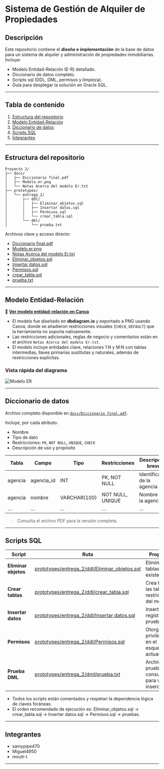 # Sistema de Gestión de Alquiler de Propiedades

## Descripción

Este repositorio contiene el **diseño e implementación** de la base de datos para un sistema de alquiler y administración de propiedades inmobiliarias. Incluye:

- Modelo Entidad-Relación (E-R) detallado.
- Diccionario de datos completo.
- Scripts sql (DDL, DML, permisos y limpieza).
- Guía para desplegar la solución en Oracle SQL.

---

## Tabla de contenido

1. [Estructura del repositorio](#estructura-del-repositorio)
2. [Modelo Entidad-Relación](#modelo-entidad-relación)
3. [Diccionario de datos](#diccionario-de-datos)
4. [Scripts SQL](#scripts-sql)
5. [Integrantes](#integrantes)

---

## Estructura del repositorio

```text
Proyecto 2/
├── docs/
│   ├── Diccionario final.pdf
│   ├── Modelo.er.png
│   └── Notas Acerca del modelo Er.txt
├── prototypes/
│   └── entrega_2/
│       ├── ddl/
│       │   ├── Eliminar_objetos.sql
│       │   ├── Insertar datos.sql
│       │   ├── Permisos.sql
│       │   └── crear_tabla.sql
│       └── dml/
│           └── prueba.txt
```

Archivos clave y acceso directo:
- [Diccionario final.pdf](docs/Diccionario%20final.pdf)
- [Modelo.er.png](docs/Modelo.er.png)
- [Notas Acerca del modelo Er.txt](docs/Notas%20Acerca%20del%20modelo%20Er.txt)
- [Eliminar_objetos.sql](prototypes/entrega_2/ddl/Eliminar_objetos.sql)
- [Insertar datos.sql](prototypes/entrega_2/ddl/Insertar%20datos.sql)
- [Permisos.sql](prototypes/entrega_2/ddl/Permisos.sql)
- [crear_tabla.sql](prototypes/entrega_2/ddl/crear_tabla.sql)
- [prueba.txt](prototypes/entrega_2/dml/prueba.txt)


---

## Modelo Entidad-Relación

🔗 **[Ver modelo entidad-relación en Canva](https://www.canva.com/design/DAGl-oL30ao/FoqAeF8UiuVoGc95kQF6jQ/edit?utm_content=DAGl-oL30ao&utm_campaign=designshare&utm_medium=link2&utm_source=sharebutton)**

- El modelo fue diseñado en **dbdiagram.io** y exportado a PNG usando Canva, donde se añadieron restricciones visuales (`CHECK`, `DEFAULT`) que la herramienta no soporta nativamente.
- Las restricciones adicionales, reglas de negocio y comentarios están en el archivo `Notas Acerca del modelo Er.txt`.
- El modelo incluye entidades clave, relaciones 1:N y M:N con tablas intermedias, llaves primarias sustitutas y naturales, además de restricciones explícitas.

### Vista rápida del diagrama

![Modelo ER](docs/Modelo.er.png)

---

## Diccionario de datos

Archivo completo disponible en [`docs/Diccionario final.pdf`](docs/Diccionario%20final.pdf).

Incluye, por cada atributo:
- Nombre
- Tipo de dato
- Restricciones: `PK`, `NOT NULL`, `UNIQUE`, `CHECK`
- Descripción de uso y propósito

| Tabla   | Campo        | Tipo           | Restricciones | Descripción breve           |
|---------|--------------|----------------|---------------|-----------------------------|
| agencia | agencia_id   | INT            | PK, NOT NULL  | Identificador de la agencia |
| agencia | nombre       | VARCHAR(100)   | NOT NULL, UNIQUE | Nombre de la agencia      |
| …       | …            | …              | …             | …                           |

> Consulta el archivo PDF para la versión completa.

---

## Scripts SQL

| Script                      | Ruta                                                                                   | Propósito                                                  |
|-----------------------------|----------------------------------------------------------------------------------------|------------------------------------------------------------|
| **Eliminar objetos**        | [prototypes/entrega_2/ddl/Eliminar_objetos.sql](prototypes/entrega_2/ddl/Eliminar_objetos.sql) | Elimina tablas si existen                                  |
| **Crear tablas**            | [prototypes/entrega_2/ddl/crear_tabla.sql](prototypes/entrega_2/ddl/crear_tabla.sql)           | Crea todas las tablas y restricciones del modelo           |
| **Insertar datos**          | [prototypes/entrega_2/ddl/Insertar datos.sql](prototypes/entrega_2/ddl/Insertar%20datos.sql)   | Inserta registros de prueba                                |
| **Permisos**                | [prototypes/entrega_2/ddl/Permisos.sql](prototypes/entrega_2/ddl/Permisos.sql)                 | Otorga privilegios en el esquema actual                    |
| **Prueba DML**              | [prototypes/entrega_2/dml/prueba.txt](prototypes/entrega_2/dml/prueba.txt)                     | Archivo de prueba o consultas para validar inserciones     |

- Todos los scripts están comentados y respetan la dependencia lógica de claves foráneas.
- El orden recomendado de ejecución es: Eliminar_objetos.sql → crear_tabla.sql → Insertar datos.sql → Permisos.sql → pruebas.

---

## Integrantes

- samypipe470
- Miguel4950
- moutt-t

---